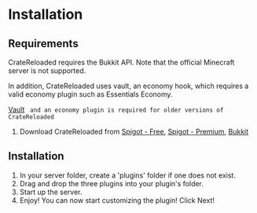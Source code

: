 # Installation

## Requirements

CrateReloaded requires the Bukkit API. Note that the official Minecraft server is not supported.

In addition, CrateReloaded uses vault, an economy hook, which requires a valid economy plugin 
such as Essentials Economy.

[Vault](http://dev.bukkit.org/bukkit-plugins/vault/) `` and an economy plugin is required for older versions of CrateReloaded`` 

1. Download CrateReloaded from [Spigot - Free](https://www.spigotmc.org/resources/mystery-crate-crate-reloaded.861/), 
[Spigot - Premium](https://www.spigotmc.org/resources/.3663/),
[Bukkit](http://dev.bukkit.org/bukkit-plugins/http://dev.bukkit.org/bukkit-plugins/crate-reloaded//)

## Installation

1. In your server folder, create a 'plugins' folder if one does not exist.
2. Drag and drop the three plugins into your plugin's folder.
3. Start up the server.
4. Enjoy! You can now start customizing the plugin! Click Next!
